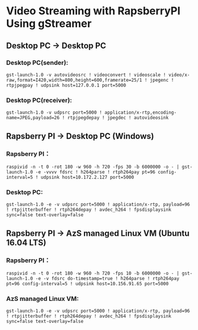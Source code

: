 
# Video Streaming with RapsberryPI Using gStreamer

## Desktop PC -> Desktop PC

### Desktop PC(sender):
```shell
gst-launch-1.0 -v autovideosrc ! videoconvert ! videoscale ! video/x-raw,format=I420,width=800,height=600,framerate=25/1 ! jpegenc ! rtpjpegpay ! udpsink host=127.0.0.1 port=5000
```

### Desktop PC(receiver):
```shell
gst-launch-1.0 -v udpsrc port=5000 ! application/x-rtp,encoding-name=JPEG,payload=26 ! rtpjpegdepay ! jpegdec ! autovideosink
```

## Rapsberry PI -> Desktop PC (Windows)

### Rapsberry PI：
```shell
raspivid -n -t 0 -rot 180 -w 960 -h 720 -fps 30 -b 6000000 -o - | gst-launch-1.0 -e -vvvv fdsrc ! h264parse ! rtph264pay pt=96 config-interval=5 ! udpsink host=10.172.2.127 port=5000
```

### Desktop PC:
```shell
gst-launch-1.0 -e -v udpsrc port=5000 ! application/x-rtp, payload=96 ! rtpjitterbuffer ! rtph264depay ! avdec_h264 ! fpsdisplaysink sync=false text-overlay=false
```

## Rapsberry PI -> AzS managed Linux VM (Ubuntu 16.04 LTS)

### Rapsberry PI：
```shell
raspivid -n -t 0 -rot 180 -w 960 -h 720 -fps 10 -b 6000000 -o - | gst-launch-1.0 -e -v fdsrc do-timestamp=true ! h264parse ! rtph264pay pt=96 config-interval=5 ! udpsink host=10.156.91.65 port=5000
```

### AzS managed Linux VM:
```shell
gst-launch-1.0 -e -v udpsrc port=5000 ! application/x-rtp, payload=96 ! rtpjitterbuffer ! rtph264depay ! avdec_h264 ! fpsdisplaysink sync=false text-overlay=false
```